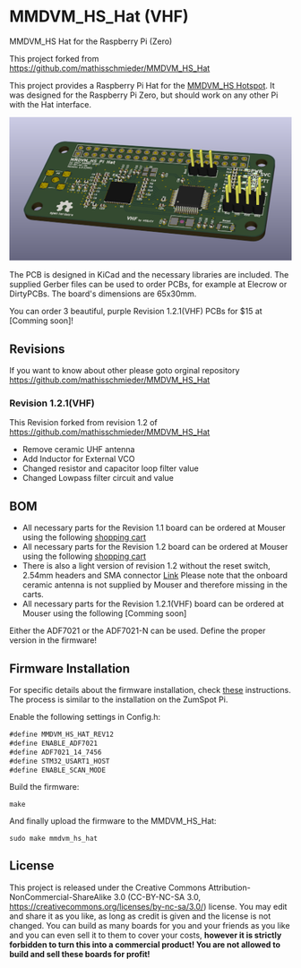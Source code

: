 # MMDVM_HS_Hat (VHF)
MMDVM_HS Hat for the Raspberry Pi (Zero)

This project forked from https://github.com/mathisschmieder/MMDVM_HS_Hat

This project provides a Raspberry Pi Hat for the [MMDVM_HS Hotspot](https://github.com/juribeparada/MMDVM_HS). It was designed for the Raspberry Pi Zero, but should work on any other Pi with the Hat interface. 

![PCB](https://github.com/HS8JCV/MMDVM_HS_Hat/blob/master/mmdvm_hs-hat.png)

The PCB is designed in KiCad and the necessary libraries are included. The supplied Gerber files can be used to order PCBs, for example at Elecrow or DirtyPCBs. The board's dimensions are 65x30mm.

You can order 3 beautiful, purple Revision 1.2.1(VHF) PCBs for $15 at [Comming soon]! 

## Revisions
If you want to know about other please goto orginal repository https://github.com/mathisschmieder/MMDVM_HS_Hat
### Revision 1.2.1(VHF)
This Revision forked from revision 1.2 of https://github.com/mathisschmieder/MMDVM_HS_Hat
- Remove ceramic UHF antenna
- Add Inductor for External VCO
- Changed resistor and capacitor loop filter value
- Changed Lowpass filter circuit and value

## BOM
* All necessary parts for the Revision 1.1 board can be ordered at Mouser using the following [shopping cart](http://www.mouser.com/ProjectManager/ProjectDetail.aspx?AccessID=780b8eac44)
* All necessary parts for the Revision 1.2 board can be ordered at Mouser using the following [shopping cart](http://www.mouser.com/ProjectManager/ProjectDetail.aspx?AccessID=035e777242)
* There is also a light version of revision 1.2 without the reset switch, 2.54mm headers and SMA connector [Link](http://www.mouser.com/ProjectManager/ProjectDetail.aspx?AccessID=3f7d0256e1)
Please note that the onboard ceramic antenna is not supplied by Mouser and therefore missing in the carts.  
* All necessary parts for the Revision 1.2.1(VHF) board can be ordered at Mouser using the following [Comming soon]

Either the ADF7021 or the ADF7021-N can be used. Define the proper version in the firmware!

## Firmware Installation
For specific details about the firmware installation, check [these](https://github.com/juribeparada/MMDVM_HS#build-de-firmware-and-upload-to-zumspot-rpi) instructions. The process is similar to the installation on the ZumSpot Pi. 

Enable the following settings in Config.h:

    #define MMDVM_HS_HAT_REV12
    #define ENABLE_ADF7021
    #define ADF7021_14_7456
    #define STM32_USART1_HOST
    #define ENABLE_SCAN_MODE

Build the firmware:

    make

And finally upload the firmware to the MMDVM_HS_Hat:

    sudo make mmdvm_hs_hat

## License
This project is released under the Creative Commons Attribution-NonCommercial-ShareAlike 3.0 (CC-BY-NC-SA 3.0, https://creativecommons.org/licenses/by-nc-sa/3.0/) license. You may edit and share it as you like, as long as credit is given and the license is not changed. You can build as many boards for you and your friends as you like and you can even sell it to them to cover your costs, **however it is strictly forbidden to turn this into a commercial product! You are not allowed to build and sell these boards for profit!**
